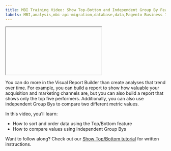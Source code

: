```yaml
---
title: MBI Training Video: Show Top-Bottom and Independent Group By Features
labels: MBI,analysis,mbi-api-migration,database,data,Magento Business Intelligence,how to,reports
---
```


<iframe></iframe>

You can do more in the Visual Report Builder than create analyses that trend over time. For example, you can build a report to show how valuable your acquisition and marketing channels are, but you can also build a report that shows only the top five performers. Additionally, you can also use independent Group Bys to compare two different metric values.

In this video, you'll learn:

* How to sort and order data using the Top/Bottom feature
* How to compare values using independent Group Bys

Want to follow along? Check out our [Show Top/Bottom tutorial](https://support.magento.com/hc/en-us/articles/360016504932) for written instructions.